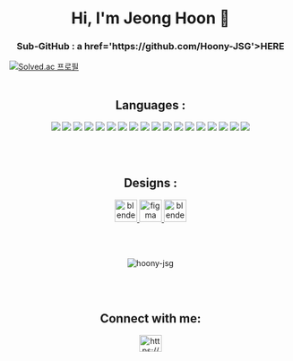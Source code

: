 <h1 align="center">Hi, I'm Jeong Hoon 🐻</h1>
<h3 align="center">Sub-GitHub : a href='https://github.com/Hoony-JSG'>HERE</a></h3>

[![Solved.ac 프로필](http://mazassumnida.wtf/api/v2/generate_badge?boj=wjdgnsxhsl)](https://solved.ac/wjdgnsxhsl)
</br>
</br>

<h2 align="center">Languages :</h2>
<p align="center">
<a href="버튼을 눌렀을 때 이동할 링크" target="_blank"><img src="https://img.shields.io/badge/JavaScript-F7DF1E?style=for-the-badge&logo=javascript&logoColor=FFFFFF"/></a>
<a href="버튼을 눌렀을 때 이동할 링크" target="_blank"><img src="https://img.shields.io/badge/java-3776AB?style=for-the-badge&logo=java&logoColor=FFFFFF"/></a>
<a href="버튼을 눌렀을 때 이동할 링크" target="_blank"><img src="https://img.shields.io/badge/Three.js-000000?style=for-the-badge&logo=threedotjs&logoColor=FFFFFF"/></a>
<a href="버튼을 눌렀을 때 이동할 링크" target="_blank"><img src="https://img.shields.io/badge/CSS-1572B6?style=for-the-badge&logo=css3&logoColor=FFFFFF"/></a>
<a href="버튼을 눌렀을 때 이동할 링크" target="_blank"><img src="https://img.shields.io/badge/html5-E34F26?style=for-the-badge&logo=html5&logoColor=FFFFFF"/></a>
<a href="버튼을 눌렀을 때 이동할 링크" target="_blank"><img src="https://img.shields.io/badge/next.js-000000?style=for-the-badge&logo=nextdotjs&logoColor=FFFFFF"/></a>
<a href="버튼을 눌렀을 때 이동할 링크" target="_blank"><img src="https://img.shields.io/badge/node.js-339933?style=for-the-badge&logo=nodedotjs&logoColor=FFFFFF"/></a>
<a href="버튼을 눌렀을 때 이동할 링크" target="_blank"><img src="https://img.shields.io/badge/python-3776AB?style=for-the-badge&logo=python&logoColor=FFFFFF"/></a>
<a href="버튼을 눌렀을 때 이동할 링크" target="_blank"><img src="https://img.shields.io/badge/react-61DAFB?style=for-the-badge&logo=react&logoColor=ffffff"/></a>
<a href="버튼을 눌렀을 때 이동할 링크" target="_blank"><img src="https://img.shields.io/badge/reactnative-61DAFB?style=for-the-badge&logo=react&logoColor=ffffff"/></a>
<a href="버튼을 눌렀을 때 이동할 링크" target="_blank"><img src="https://img.shields.io/badge/tailwindcss-06B6D4?style=for-the-badge&logo=tailwindcss&logoColor=FFFFFF"/></a>
<a href="버튼을 눌렀을 때 이동할 링크" target="_blank"><img src="https://img.shields.io/badge/redux-764ABC?style=for-the-badge&logo=redux&logoColor=FFFFFF"/></a>
<a href="버튼을 눌렀을 때 이동할 링크" target="_blank"><img src="https://img.shields.io/badge/spring-6DB33F?style=for-the-badge&logo=spring&logoColor=FFFFFF"/></a>
<a href="버튼을 눌렀을 때 이동할 링크" target="_blank"><img src="https://img.shields.io/badge/springboot-6DB33F?style=for-the-badge&logo=springboot&logoColor=FFFFFF"/></a>
<a href="버튼을 눌렀을 때 이동할 링크" target="_blank"><img src="https://img.shields.io/badge/mysql-4479A1?style=for-the-badge&logo=mysql&logoColor=FFFFFF"/></a>
<a href="버튼을 눌렀을 때 이동할 링크" target="_blank"><img src="https://img.shields.io/badge/vue.js-4FC08D?style=for-the-badge&logo=vuedotjs&logoColor=FFFFFF"/></a>
<a href="버튼을 눌렀을 때 이동할 링크" target="_blank"><img src="https://img.shields.io/badge/typescript-3178C6?style=for-the-badge&logo=typescript&logoColor=FFFFFF"/></a>
<a href="버튼을 눌렀을 때 이동할 링크" target="_blank"><img src="https://img.shields.io/badge/expo-000020?style=for-the-badge&logo=expo&logoColor=FFFFFF"/></a>

</p>
<br/>
<br/>
<h2 align="center">Designs :</h2>
<p align="center">
<a href="https://www.blender.org/" target="_blank" rel="noreferrer"> <img src="https://download.blender.org/branding/community/blender_community_badge_white.svg" alt="blender" width="40" height="40"/> </a>
<a href="https://www.figma.com/" target="_blank" rel="noreferrer"> <img src="https://www.vectorlogo.zone/logos/figma/figma-icon.svg" alt="figma" width="40" height="40"/> </a>
<a href="https://www.sketchup.org/" target="_blank" rel="noreferrer"> <img src="https://user-images.githubusercontent.com/107928377/231944672-82ae7de8-b58c-41b2-a1fd-0f77c1b6e0ee.png" alt="blender" width="40" height="40"/> </a>
</p>

<br/>
<br/>
<p align="center"><img align="center" src="https://github-readme-stats.vercel.app/api/top-langs?username=hoony-jsg&show_icons=true&locale=en&layout=compact" alt="hoony-jsg" /></p>
</br>
</br>
<h2 align="center">Connect with me:</h2>
<p align="center">
<a href="https://instagram.com/jeong_hoooon/" target="blank"><img align="center" src="https://raw.githubusercontent.com/rahuldkjain/github-profile-readme-generator/master/src/images/icons/Social/instagram.svg" alt="https://www.instagram.com/jeong_hoooon/" height="30" width="40" /></a>
</p>
